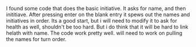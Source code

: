I found some code that does the basic initiative. It asks for name, and then inititiave. After pressing enter on the blank entry it spews out the names and initiatives in order. 
Its a good start, but i will need to modify it to ask for health as well, shouldn't be too hard. But i do think that it will be hard to link helath with name.
The code work pretty well. will need to work on pulling the names for turn order.

